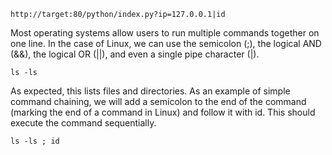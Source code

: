 


```shell
http://target:80/python/index.py?ip=127.0.0.1|id
```

Most operating systems allow users to run multiple commands together on one line. In the case of Linux, we can use the semicolon (;), the logical AND (&&), the logical OR (||), and even a single pipe character (|).

```shell
ls -ls
```

As expected, this lists files and directories. As an example of simple command chaining, we will add a semicolon to the end of the command (marking the end of a command in Linux) and follow it with id. This should execute the command sequentially.

```shell
ls -ls ; id
```


